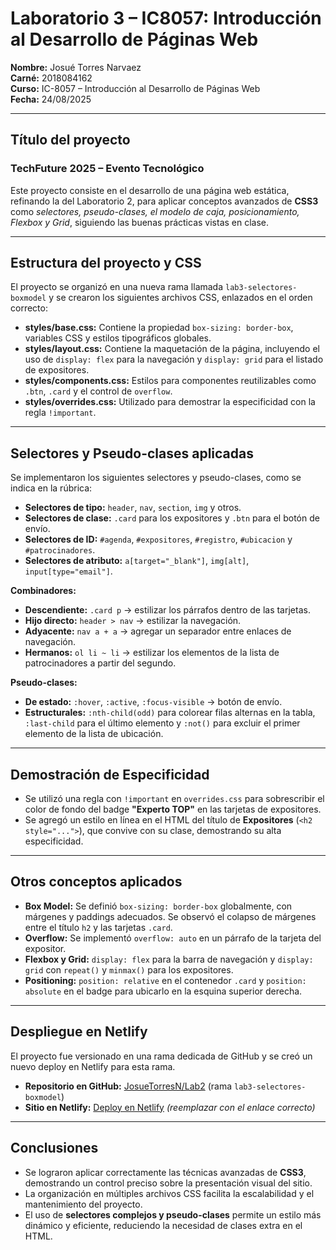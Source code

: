 # Laboratorio 3 – IC8057: Introducción al Desarrollo de Páginas Web

**Nombre:** Josué Torres Narvaez  
**Carné:** 2018084162  
**Curso:** IC-8057 – Introducción al Desarrollo de Páginas Web  
**Fecha:** 24/08/2025  

---

## Título del proyecto

### TechFuture 2025 – Evento Tecnológico

Este proyecto consiste en el desarrollo de una página web estática, refinando la del Laboratorio 2, para aplicar conceptos avanzados de **CSS3** como *selectores, pseudo-clases, el modelo de caja, posicionamiento, Flexbox y Grid*, siguiendo las buenas prácticas vistas en clase.

---

## Estructura del proyecto y CSS

El proyecto se organizó en una nueva rama llamada `lab3-selectores-boxmodel` y se crearon los siguientes archivos CSS, enlazados en el orden correcto:

- **styles/base.css:** Contiene la propiedad `box-sizing: border-box`, variables CSS y estilos tipográficos globales.  
- **styles/layout.css:** Contiene la maquetación de la página, incluyendo el uso de `display: flex` para la navegación y `display: grid` para el listado de expositores.  
- **styles/components.css:** Estilos para componentes reutilizables como `.btn`, `.card` y el control de `overflow`.  
- **styles/overrides.css:** Utilizado para demostrar la especificidad con la regla `!important`.  

---

## Selectores y Pseudo-clases aplicadas

Se implementaron los siguientes selectores y pseudo-clases, como se indica en la rúbrica:

- **Selectores de tipo:** `header`, `nav`, `section`, `img` y otros.  
- **Selectores de clase:** `.card` para los expositores y `.btn` para el botón de envío.  
- **Selectores de ID:** `#agenda`, `#expositores`, `#registro`, `#ubicacion` y `#patrocinadores`.  
- **Selectores de atributo:** `a[target="_blank"]`, `img[alt]`, `input[type="email"]`.  

**Combinadores:**

- **Descendiente:** `.card p` → estilizar los párrafos dentro de las tarjetas.  
- **Hijo directo:** `header > nav` → estilizar la navegación.  
- **Adyacente:** `nav a + a` → agregar un separador entre enlaces de navegación.  
- **Hermanos:** `ol li ~ li` → estilizar los elementos de la lista de patrocinadores a partir del segundo.  

**Pseudo-clases:**

- **De estado:** `:hover`, `:active`, `:focus-visible` → botón de envío.  
- **Estructurales:** `:nth-child(odd)` para colorear filas alternas en la tabla, `:last-child` para el último elemento y `:not()` para excluir el primer elemento de la lista de ubicación.  

---

## Demostración de Especificidad

- Se utilizó una regla con `!important` en `overrides.css` para sobrescribir el color de fondo del badge **"Experto TOP"** en las tarjetas de expositores.  
- Se agregó un estilo en línea en el HTML del título de **Expositores** (`<h2 style="...">`), que convive con su clase, demostrando su alta especificidad.  

---

## Otros conceptos aplicados

- **Box Model:** Se definió `box-sizing: border-box` globalmente, con márgenes y paddings adecuados. Se observó el colapso de márgenes entre el título `h2` y las tarjetas `.card`.  
- **Overflow:** Se implementó `overflow: auto` en un párrafo de la tarjeta del expositor.  
- **Flexbox y Grid:** `display: flex` para la barra de navegación y `display: grid` con `repeat()` y `minmax()` para los expositores.  
- **Positioning:** `position: relative` en el contenedor `.card` y `position: absolute` en el badge para ubicarlo en la esquina superior derecha.  

---

## Despliegue en Netlify

El proyecto fue versionado en una rama dedicada de GitHub y se creó un nuevo deploy en Netlify para esta rama.

- **Repositorio en GitHub:** [JosueTorresN/Lab2](https://github.com/JosueTorresN/Lab2.git) (rama `lab3-selectores-boxmodel`)  
- **Sitio en Netlify:** [Deploy en Netlify](https://tu-nuevo-deploy.netlify.app) *(reemplazar con el enlace correcto)*  

---

## Conclusiones

- Se lograron aplicar correctamente las técnicas avanzadas de **CSS3**, demostrando un control preciso sobre la presentación visual del sitio.  
- La organización en múltiples archivos CSS facilita la escalabilidad y el mantenimiento del proyecto.  
- El uso de **selectores complejos y pseudo-clases** permite un estilo más dinámico y eficiente, reduciendo la necesidad de clases extra en el HTML.  

